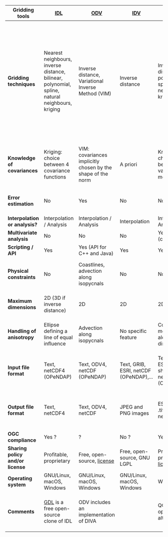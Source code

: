 |Gridding tools | [IDL](http://www.harrisgeospatial.com/ProductsandTechnology/Software/IDL.aspx) | [ODV](https://odv.awi.de/) | [IDV](http://www.unidata.ucar.edu/software/idv/) | [(arc)GIS](http://www.unidata.ucar.edu/software/idv/) | [DIVA](https://github.com/gher-ulg/DIVA) | [divand](https://github.com/gher-ulg/divand.jl)|[diva-on-web](http://ec.oceanbrowser.net/emodnet/diva.html) | [SURFER](http://www.goldensoftware.com/products/surfer) | [Ferret](http://ferret.pmel.noaa.gov/Ferret/) | [GNU R](https://www.r-project.org/)| [Panoply](https://www.giss.nasa.gov/tools/panoply/)|
| ------------- | --- | --- | --- | -------- | ---- | ------ | ---------- | ------ | ------ | ----- | -------|
|**Gridding techniques** | Nearest neighbours, inverse distance, bilinear, polynomial, spline, natural neighbours, kriging  |Inverse distance, Variational Inverse Method (VIM) | Inverse distance | Inverse distance, polynomial, spline, natural neighbours, kriging | Variational Inverse Method| Variational Inverse Method| Variational Inverse Method| Nearest neighbour, moving average, linear, inverse distance, radial basis function, (local) polynomial, natural neighbours, minimum curvature, Modified Shepard's Method, kriging| Nearest neighbour, moving average, linear |Inverse distance, moving average, linear, spline, kriging |Linear | 
|**Knowledge of covariances**| Kriging: choice between 4 covariance functions|VIM: covariances implicitly chosen by the shape of the norm|A priori|Kriging: choice between 5 variogram models|VIM: covariances implicitly chosen by the shape of the norm|VIM: covariances implicitly chosen by the shape of the norm|VIM: covariances implicitly chosen by the shape of the norm|Kriging: choice between 10 variogram models or a combination of each|A priori|Kriging: choice between 3 variogram models|A priori|
|**Error estimation**|No|Yes|No|No|Yes|Yes|Yes|No (only RMSE with respect to the data)|No|No|No|
|**Interpolation or analysis?**|Interpolation / Analysis|Interpolation / Analysis|Interpolation|Interpolation / Analysis|Analysis|Analysis|Analysis|Interpolation / Analysis|Interpolation|Interpolation / Analysis|Interpolation|
|**Multivariate analysis**|No|No|No|Yes (cokriging)|Yes|Yes|No|No|No|Yes|No|
|**Scripting / API**|Yes|Yes (API for C++ and Java)|Yes|Yes|Yes|Yes|Yes|Yes|Yes|Yes|Yes (beta)|
|**Physical constraints**|No|Coastlines, advection along isopycnals|No|No|Coastlines, advection fields, ocean bottom|Coastlines, advection fields|Coastlines, advection fields|No|No|No|No|
|**Maximum dimensions**|2D (3D if inverse distance)|2D|2D|2D|2D, pseudo-3D, pseudo-4D|nD|2D|2D|4D|2D|2D|
|**Handling of anisotropy**|Ellipse defining a line of equal influence|Advection along isopycnals|No specific feature|Covariance modeling along each direction|Variable correlation length field, advection fields|Advection fields|Advection fields|Angle of preferred direction|No specific feature|Angle of preferred direction|No specific feature|
|**Input file format**|Text, netCDF4 (OPeNDAP)|Text, ODV4, netCDF (OPeNDAP)|Text, GRIB, ESRI, netCDF (OPeNDAP),...|Text, ArcGIS, ESRI, raster, shapefile, netCDF4 (OPeNDAP),...|Text, ODV4|Text, netCDF4 (OPeNDAP)|Text, ODV4|Text, netCDF, AutoCAD DXF, Excel, SRTM HGT,...|Text, netCDF4 (OPeNDAP)|Text, Excel, .csv, netCDF4 (OPeNDAP)|NetCDF4 (OPeNDAP)|
|**Output file format**|Text, netCDF4|Text, ODV4, netCDF|JPEG and PNG images|ESRI, ERDAS, .tiff, images, netCDF4|GHER binary, text, netCDF|Text, netCDF4|netCDF, .mat, .kml, images|Text (.grd), images, MIF/MID, SHP/DBF, .klm, .svg, netCDF,...|Text, images, netCDF4|Text, images, Excel, netCDF4|Images (.png, .tiff, .gif,...)|
|**OGC compliance**|Yes ?|?|No ?|Yes|?|?|Yes|?|?|?|No ?|
|**Sharing policy and/or license**|Profitable, proprietary|Free, open-source, [license](https://odv.awi.de/software/register/terms/)|Free, open-source, GNU LGPL|Profitable, proprietary, [license](https://developers.arcgis.com/terms/)| Free, open-source, GNU GPL|Free, open-source, GNU GPL|Free, open-source, GNU GPL|Profitable, proprietary, [license](http://www.goldensoftware.com/terms-of-use) | Free, open-source, [license](http://ferret.pmel.noaa.gov/Ferret/downloads/ferret-legal) |Free, open-source, GNU GPL |Free, open-source, [license](https://gcmd.nasa.gov/records/NASA_GISS_Panoply.html) |
|**Operating system**|GNU/Linux, macOS, Windows|GNU/Linux, macOS, Windows|GNU/Linux, macOS, Windows|Windows|GNU/Linux, macOS, Windows|GNU/Linux, macOS, Windows|GNU/Linux, macOS, Windows|Windows|GNU/Linux, macOS, Windows|GNU/Linux, macOS, Windows|GNU/Linux, macOS, Windows|
|**Comments**|[GDL](http://gnudatalanguage.sourceforge.net/) is a free open-source clone of IDL|ODV includes an implementation of DIVA||QGIS is a free open-source alternative||Divand is a package on Octave/Matlab & Julia|Diva-on-web is a web application implementing basic DIVA features||||||









